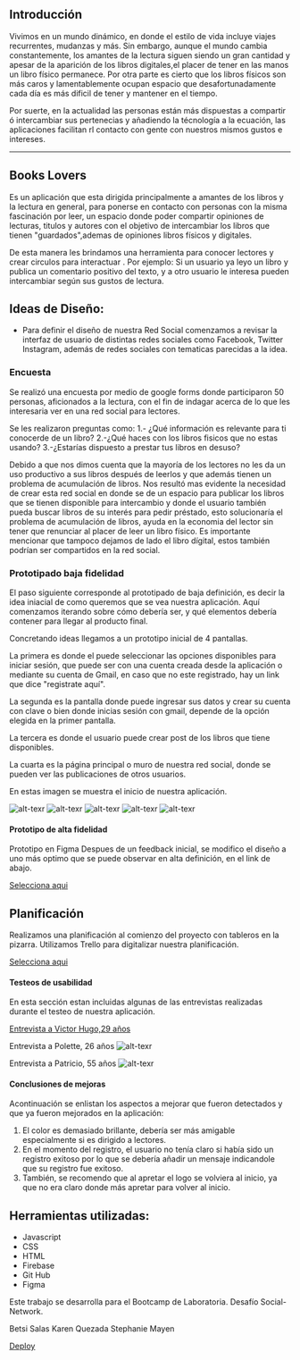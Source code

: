 
## Introducción
    
Vivimos en un mundo dinámico, en donde el estilo de vida incluye viajes recurrentes, mudanzas y más. Sin embargo, aunque el mundo cambia constantemente, los amantes de la lectura siguen siendo un gran cantidad y apesar de la aparición de los libros digitales,el placer de tener en las manos un libro físico permanece. Por otra parte es cierto que los libros físicos son más caros y lamentablemente ocupan espacio que desafortunadamente cada día es más dificil de tener y mantener en el tiempo.

Por suerte, en la actualidad las personas están más dispuestas a compartir ó intercambiar sus pertenecias y añadiendo la técnología a la ecuación, las aplicaciones facilitan rl contacto con gente con nuestros mismos gustos e intereses.

***

## Books Lovers

Es un aplicación que esta dirigida principalmente a amantes de los libros y la lectura en general, para ponerse en contacto con personas con la misma fascinación por leer, un espacio donde poder compartir opiniones de lecturas, titulos y autores con el objetivo de intercambiar los libros que tienen "guardados",ademas de opiniones libros físicos y digitales.

De esta manera les brindamos una herramienta para conocer lectores y crear circulos para interactuar . Por ejemplo: Si un usuario ya leyo un libro y publica un comentario positivo del texto, y a otro usuario le interesa pueden intercambiar según sus gustos de lectura.



## Ideas de Diseño:

* Para definir el diseño de nuestra Red Social comenzamos a revisar la interfaz de usuario de distintas redes sociales como Facebook, Twitter Instagram, además de redes sociales con tematicas parecidas a la idea.

### Encuesta
Se realizó una encuesta por medio de google forms donde participaron 50 personas, aficionados a la lectura, con el fin de indagar acerca de lo que les interesaria ver en una red social para lectores.

Se les realizaron preguntas como:
1.- ¿Qué información es relevante  para ti conocerde de un libro? 
2.-¿Qué haces con los libros fisicos que no estas usando?
3.-¿Estarías dispuesto a prestar tus libros en desuso?

Debido a que nos dimos cuenta que la mayoría de los lectores no les da un uso productivo a sus libros después de leerlos y que además tienen un problema de acumulación de libros. Nos resultó mas evidente la necesidad de crear esta red social en donde se de un espacio para publicar los libros que se tienen disponible para intercambio y donde el usuario también pueda buscar libros de su interés para pedir préstado, esto solucionaría el problema de acumulación de libros, ayuda en la economia del lector sin tener que renunciar al placer de leer un libro físico. Es importante mencionar que tampoco dejamos de lado el libro dígital, estos también podrían ser compartidos en la red social.


 ### Prototipado baja fidelidad

 El paso siguiente corresponde al prototipado de baja definición, es decir la idea iniacial de como queremos que se vea nuestra aplicación. Aquí comenzamos iterando sobre cómo debería ser, y qué elementos debería contener para llegar al producto final.

Concretando ideas llegamos a un prototipo inicial de 4 pantallas.

La primera es donde el puede seleccionar las opciones disponibles para iniciar sesión, que puede ser con una cuenta creada desde la aplicación o mediante su cuenta de Gmail, en caso que no este registrado, hay un link que dice "registrate aquí".

La segunda es la pantalla donde puede ingresar sus datos y crear su cuenta con clave o bien donde inicias sesión con gmail, depende de la opción elegida en la primer pantalla.


La tercera es donde el usuario puede crear post de los libros que tiene disponibles.

La cuarta  es la página principal o muro de nuestra red social, donde se pueden ver las publicaciones de otros usuarios.


En estas imagen se muestra el inicio de nuestra aplicación.

![alt-texr](src/assets/img/initial.jpeg)
![alt-texr](src/assets/img/initialsession.jpeg)
![alt-texr](src/assets/img/gmail.jpeg)
![alt-texr](src/assets/img/register.jpeg)
![alt-texr](src/assets/img/post.jpeg)

#### Prototipo de alta fidelidad
Prototipo en Figma
Despues de un feedback inicial, se modifico el diseño a uno más optimo que se puede observar en alta definición, en el link de abajo.

[Selecciona aqui](https://www.figma.com/file/NgitjUhqvmZXmFgL9oQgtrkX/Social-Network?node-id=2%3A7)


## Planificación
Realizamos una planificación al comienzo del proyecto con tableros en la pizarra. Utilizamos Trello para digitalizar nuestra planificación. 

[Selecciona aqui](https://trello.com/b/TcVVuZ6t/red-social-book-lovers)



#### Testeos de usabilidad

En esta sección estan incluidas algunas de las entrevistas realizadas durante el testeo de nuestra aplicación.


[Entrevista a Victor Hugo,29 años ](https://www.loom.com/share/780506c4744a4fbd96cc8351c89052b0)

Entrevista a Polette, 26 años
![alt-texr](src/assets/img/Test-Polette.jpeg)

Entrevista a Patricio, 55 años
![alt-texr](src/assets/img/Test-Patricio.png)


 


#### Conclusiones de mejoras 

Acontinuación se enlistan los aspectos a mejorar que fueron detectados y que ya fueron mejorados en la aplicación:

1. El color es demasiado brillante, debería ser más amigable especialmente si es dirigido a lectores.
2. En el momento del registro, el usuario no tenía claro si había sido un registro exitoso por lo que se debería añadir un mensaje indicandole que su registro fue exitoso.
3. También, se recomendo que al apretar el logo se volviera al inicio, ya que no era claro donde más apretar para volver al inicio.

## Herramientas utilizadas:

* Javascript
* CSS
* HTML
* Firebase
* Git Hub
* Figma

Este trabajo se desarrolla para el Bootcamp de Laboratoria. Desafío Social-Network.

Betsi Salas
Karen Quezada
Stephanie Mayen

[Deploy ](https://karenquezadamejia.github.io/SCL008-Social-Network/src/index.html)